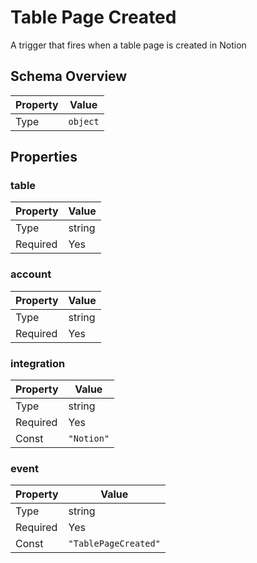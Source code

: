 # Table Page Created

A trigger that fires when a table page is created in Notion

## Schema Overview

| Property | Value |
|----------|-------|
| Type | `object` |

## Properties

### table

| Property | Value |
|----------|-------|
| Type | string |
| Required | Yes |

### account

| Property | Value |
|----------|-------|
| Type | string |
| Required | Yes |

### integration

| Property | Value |
|----------|-------|
| Type | string |
| Required | Yes |
| Const | `"Notion"` |

### event

| Property | Value |
|----------|-------|
| Type | string |
| Required | Yes |
| Const | `"TablePageCreated"` |

